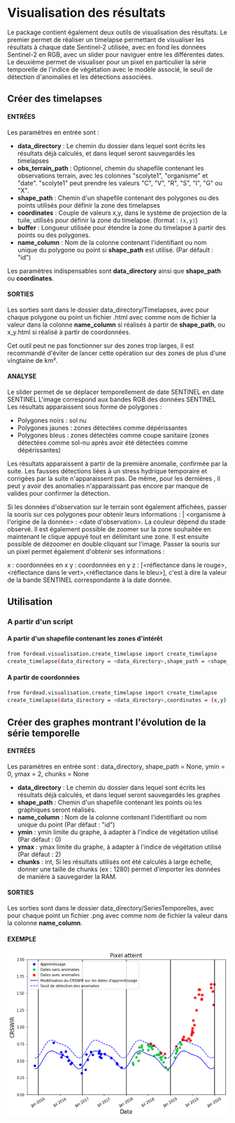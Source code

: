 # Visualisation des résultats
Le package contient également deux outils de visualisation des résultats. Le premier permet de réaliser un timelapse permettant de visualiser les résultats à chaque date Sentinel-2 utilisée, avec en fond les données Sentinel-2 en RGB, avec un slider pour naviguer entre les différentes dates.
Le deuxième permet de visualiser pour un pixel en particulier la série temporelle de l'indice de végétation avec le modèle associé, le seuil de détection d'anomalies et les détections associées.

## Créer des timelapses
#### ENTRÉES
Les paramètres en entrée sont :

- **data_directory** : Le chemin du dossier dans lequel sont écrits les résultats déjà calculés, et dans lequel seront sauvegardés les timelapses
- **obs_terrain_path** : Optionnel, chemin du shapefile contenant les observations terrain, avec les colonnes "scolyte1", "organisme" et "date". "scolyte1" peut prendre les valeurs  "C", "V", "R", "S", "I", "G" ou "X".
- **shape_path** : Chemin d'un shapefile contenant des polygones ou des points utilisés pour définir la zone des timelapses
- **coordinates** : Couple de valeurs x,y, dans le système de projection de la tuile, utilisés pour définir la zone du timelapse. (format : `(x,y)`)
- **buffer** : Longueur utilisée pour étendre la zone du timelapse à partir des points ou des polygones.
- **name_column** : Nom de la colonne contenant l'identifiant ou nom unique du polygone ou point si **shape_path** est utilisé. (Par défault : "id")

Les paramètres indispensables sont **data_directory** ainsi que **shape_path** ou **coordinates**.

#### SORTIES
Les sorties sont dans le dossier data_directory/Timelapses, avec pour chaque polygone ou point un fichier .html avec comme nom de fichier la valeur dans la colonne **name_column** si réalisés à partir de **shape_path**, ou x_y.html si réalisé à partir de coordonnées.

Cet outil peut ne pas fonctionner sur des zones trop larges, il est recommandé d'éviter de lancer cette opération sur des zones de plus d'une vingtaine de km².

#### ANALYSE
Le slider permet de se déplacer temporellement de date SENTINEL en date SENTINEL
L'image correspond aux bandes RGB des données SENTINEL
Les résultats apparaissent sous forme de polygones :
- Polygones noirs : sol nu
- Polygones jaunes : zones détectées comme dépérissantes
- Polygones bleus : zones détectées comme coupe sanitaire (zones détectées comme sol-nu après avoir été détectées comme dépérissantes)

Les résultats apparaissent à partir de la première anomalie, confirmée par la suite. Les fausses détections liées à un stress hydrique temporaire et corrigées par la suite n'apparaissent pas. De même, pour les dernières , il peut y avoir des anomalies n'apparaissant pas encore par manque de  valides pour confirmer la détection.

Si les données d'observation sur le terrain sont également affichées, passer la souris sur ces polygones pour obtenir leurs informations :  | <organisme à l'origine de la donnée> : <date d'observation>. La couleur dépend du stade observé.
Il est également possible de zoomer sur la zone souhaitée en maintenant le clique appuyé tout en délimitant une zone. Il est ensuite possible de dézoomer en double cliquant sur l'image. Passer la souris sur un pixel permet également d'obtenir ses informations :

x : coordonnées en x
y : coordonnées en y
z : [<réflectance dans le rouge>,<réflectance dans le vert>,<réflectance dans le bleu>], c'est à dire la valeur de la bande SENTINEL correspondante à la date donnée.

## Utilisation
### A partir d'un script
#### A partir d'un shapefile contenant les zones d'intérêt
```bash
from fordead.visualisation.create_timelapse import create_timelapse
create_timelapse(data_directory = <data_directory>,shape_path = <shape_path>, buffer = 100, name_column = "id")
```
#### A partir de coordonnées
```bash
from fordead.visualisation.create_timelapse import create_timelapse
create_timelapse(data_directory = <data_directory>,coordinates = (x,y), buffer = 100)
```

## Créer des graphes montrant l'évolution de la série temporelle
#### ENTRÉES
Les paramètres en entrée sont :
data_directory, shape_path = None, ymin = 0, ymax = 2, chunks = None

- **data_directory** : Le chemin du dossier dans lequel sont écrits les résultats déjà calculés, et dans lequel seront sauvegardés les graphes
- **shape_path** : Chemin d'un shapefile contenant les points où les graphiques seront réalisés.
- **name_column** : Nom de la colonne contenant l'identifiant ou nom unique du point (Par défaut : "id")
- **ymin** : ymin limite du graphe, à adapter à l'indice de végétation utilisé (Par défaut : 0)
- **ymax** : ymax limite du graphe, à adapter à l'indice de végétation utilisé (Par défaut : 2)
- **chunks** : int, Si les résultats utilisés ont été calculés à large échelle, donner une taille de chunks (ex : 1280) permet d'importer les données de manière à sauvegarder la RAM. 

#### SORTIES
Les sorties sont dans le dossier data_directory/SeriesTemporelles, avec pour chaque point un fichier .png avec comme nom de fichier la valeur dans la colonne **name_column**.

#### EXEMPLE
![graph_example](Diagrams/graph_example.png "graph_example")
